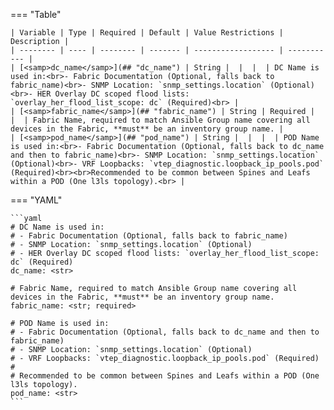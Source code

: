 <!--
  ~ Copyright (c) 2025 Arista Networks, Inc.
  ~ Use of this source code is governed by the Apache License 2.0
  ~ that can be found in the LICENSE file.
  -->
=== "Table"

    | Variable | Type | Required | Default | Value Restrictions | Description |
    | -------- | ---- | -------- | ------- | ------------------ | ----------- |
    | [<samp>dc_name</samp>](## "dc_name") | String |  |  |  | DC Name is used in:<br>- Fabric Documentation (Optional, falls back to fabric_name)<br>- SNMP Location: `snmp_settings.location` (Optional)<br>- HER Overlay DC scoped flood lists: `overlay_her_flood_list_scope: dc` (Required)<br> |
    | [<samp>fabric_name</samp>](## "fabric_name") | String | Required |  |  | Fabric Name, required to match Ansible Group name covering all devices in the Fabric, **must** be an inventory group name. |
    | [<samp>pod_name</samp>](## "pod_name") | String |  |  |  | POD Name is used in:<br>- Fabric Documentation (Optional, falls back to dc_name and then to fabric_name)<br>- SNMP Location: `snmp_settings.location` (Optional)<br>- VRF Loopbacks: `vtep_diagnostic.loopback_ip_pools.pod` (Required)<br><br>Recommended to be common between Spines and Leafs within a POD (One l3ls topology).<br> |

=== "YAML"

    ```yaml
    # DC Name is used in:
    # - Fabric Documentation (Optional, falls back to fabric_name)
    # - SNMP Location: `snmp_settings.location` (Optional)
    # - HER Overlay DC scoped flood lists: `overlay_her_flood_list_scope: dc` (Required)
    dc_name: <str>

    # Fabric Name, required to match Ansible Group name covering all devices in the Fabric, **must** be an inventory group name.
    fabric_name: <str; required>

    # POD Name is used in:
    # - Fabric Documentation (Optional, falls back to dc_name and then to fabric_name)
    # - SNMP Location: `snmp_settings.location` (Optional)
    # - VRF Loopbacks: `vtep_diagnostic.loopback_ip_pools.pod` (Required)
    #
    # Recommended to be common between Spines and Leafs within a POD (One l3ls topology).
    pod_name: <str>
    ```
